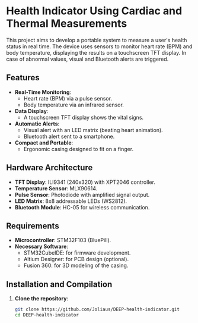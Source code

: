 # Health Indicator Using Cardiac and Thermal Measurements

This project aims to develop a portable system to measure a user's health status in real time. The device uses sensors to monitor heart rate (BPM) and body temperature, displaying the results on a touchscreen TFT display. In case of abnormal values, visual and Bluetooth alerts are triggered.

## Features

- **Real-Time Monitoring**:
  - Heart rate (BPM) via a pulse sensor.
  - Body temperature via an infrared sensor.
- **Data Display**:
  - A touchscreen TFT display shows the vital signs.
- **Automatic Alerts**:
  - Visual alert with an LED matrix (beating heart animation).
  - Bluetooth alert sent to a smartphone.
- **Compact and Portable**:
  - Ergonomic casing designed to fit on a finger.

## Hardware Architecture

- **TFT Display**: ILI9341 (240x320) with XPT2046 controller.
- **Temperature Sensor**: MLX90614.
- **Pulse Sensor**: Photodiode with amplified signal output.
- **LED Matrix**: 8x8 addressable LEDs (WS2812).
- **Bluetooth Module**: HC-05 for wireless communication.

## Requirements

- **Microcontroller**: STM32F103 (BluePill).
- **Necessary Software**:
  - STM32CubeIDE: for firmware development.
  - Altium Designer: for PCB design (optional).
  - Fusion 360: for 3D modeling of the casing.

## Installation and Compilation

1. **Clone the repository**:
   ```bash
   git clone https://github.com/Joliaus/DEEP-health-indicator.git
   cd DEEP-health-indicator
